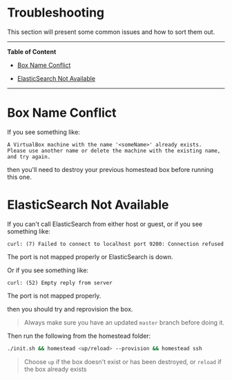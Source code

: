 # Troubleshooting
This section will present some common issues and how to sort them out. 

***

**Table of Content**

* [Box Name Conflict](#box-name-conflict)

* [ElasticSearch Not Available](#elastic-search-not-available)

***

<a id="box-name-conflict"></a>
# Box Name Conflict

If you see something like:
```text
A VirtualBox machine with the name '<someName>' already exists.
Please use another name or delete the machine with the existing name, and try again.
```

then you'll need to destroy your previous homestead box before running this one.

<a id="elastic-search-not-available"></a>
# ElasticSearch Not Available

If you can't call ElasticSearch from either host or guest, or if you see something like:

```text
curl: (7) Failed to connect to localhost port 9200: Connection refused
```
The port is not mapped properly or ElasticSearch is down.

Or if you see something like: 
```text
curl: (52) Empty reply from server
```
The port is not mapped properly.

then you should try and reprovision the box.

> Always make sure you have an updated `master` branch before doing it.

Then run the following from the homestead folder:
```bash
./init.sh && homestead <up/reload> --provision && homestead ssh
```

> Choose `up` if the box doesn't exist or has been destroyed, or `reload` if the box already exists
